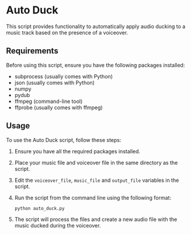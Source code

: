 # Auto Duck

This script provides functionality to automatically apply audio ducking to a music track based on the presence of a voiceover.

## Requirements

Before using this script, ensure you have the following packages installed:

- subprocess (usually comes with Python)
- json (usually comes with Python)
- numpy
- pydub
- ffmpeg (command-line tool)
- ffprobe (usually comes with ffmpeg)


## Usage

To use the Auto Duck script, follow these steps:

1. Ensure you have all the required packages installed.
2. Place your music file and voiceover file in the same directory as the script.
3. Edit the `voiceover_file`, `music_file` and `output_file` variables in the script.
3. Run the script from the command line using the following format:

   ```
   python auto_duck.py
   ```

4. The script will process the files and create a new audio file with the music ducked during the voiceover.
